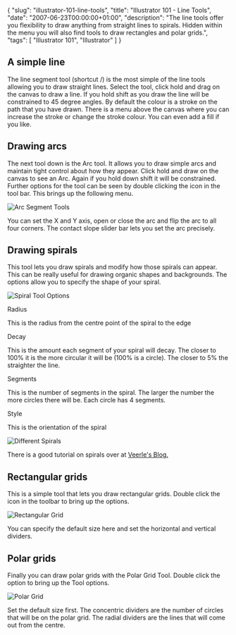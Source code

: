 {
  "slug": "illustrator-101-line-tools",
  "title": "Illustrator 101 - Line Tools",
  "date": "2007-06-23T00:00:00+01:00",
  "description": "The line tools offer you flexibility to draw anything from straight lines to spirals. Hidden within the menu you will also find tools to draw rectangles and polar grids.",
  "tags": [
    "Illustrator 101",
    "Illustrator"
  ]
}

## A simple line

The line segment tool (shortcut /) is the most simple of the line tools allowing you to draw straight lines. Select the tool, click hold and drag on the canvas to draw a line. If you hold shift as you draw the line will be constrained to 45 degree angles. By default the colour is a stroke on the path that you have drawn. There is a menu above the canvas where you can increase the stroke or change the stroke colour. You can even add a fill if you like.

## Drawing arcs

The next tool down is the Arc tool. It allows you to draw simple arcs and maintain tight control about how they appear. Click hold and draw on the canvas to see an Arc. Again if you hold down shift it will be constrained. Further options for the tool can be seen by double clicking the icon in the tool bar. This brings up the following menu. 

![Arc Segment Tools][1] 

You can set the X and Y axis, open or close the arc and flip the arc to all four corners. The contact slope slider bar lets you set the arc precisely.

## Drawing spirals

This tool lets you draw spirals and modify how those spirals can appear. This can be really useful for drawing organic shapes and backgrounds. The options allow you to specify the shape of your spiral.

![Spiral Tool Options][2] 

Radius

This is the radius from the centre point of the spiral to the edge

Decay

This is the amount each segment of your spiral will decay. The closer to 100% it is the more circular it will be (100% is a circle). The closer to 5% the straighter the line.

Segments

This is the number of segments in the spiral. The larger the number the more circles there will be. Each circle has 4 segments.

Style

This is the orientation of the spiral

![Different Spirals][3] 

There is a good tutorial on spirals over at [Veerle's Blog.][4]

## Rectangular grids

This is a simple tool that lets you draw rectangular grids. Double click the icon in the toolbar to bring up the options. 

![Rectangular Grid][5] 

You can specify the default size here and set the horizontal and vertical dividers.

## Polar grids

Finally you can draw polar grids with the Polar Grid Tool. Double click the option to bring up the Tool options.

![Polar Grid][6] 

Set the default size first. The concentric dividers are the number of circles that will be on the polar grid. The radial dividers are the lines that will come out from the centre.

 [1]: https://shapeshed.com/images/articles/arc_segment_tools.png 
 [2]: https://shapeshed.com/images/articles/spiral_options.png 
 [3]: https://shapeshed.com/images/articles/different_spirals.png 
 [4]: http://veerle.duoh.com/blog/comments/swirly_curls_in_adobe_illustrator/
 [5]: https://shapeshed.com/images/articles/rectangular_grid.png 
 [6]: https://shapeshed.com/images/articles/polar_grid.png 

